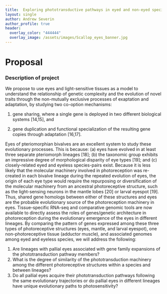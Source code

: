 ```yaml
---
title:  Exploring phototransductive pathways in eyed and non-eyed species
layout: single
author: Andrew Severin
author_profile: true
header:
  overlay_color: "444444"
  overlay_image: /assets/images/Scallop_eyes_banner.jpg
---
```


# Proposal

### Description of project

We propose to use eyes and light-sensitive tissues as a model to understand the relationship of genetic complexity and the evolution of novel traits through the non-mutually exclusive processes of exaptation and adaptation, by studying two co-option mechanisms:

1. gene sharing, where a single gene is deployed in two different biological systems [14,15], and

2. gene duplication and functional specialization of the resulting gene copies through adaptation [16,17].

Eyes of pteriomorphian bivalves are an excellent system to study these evolutionary processes. This is because: (a) eyes have evolved in at least three separate pteriomorph lineages [18]; (b) the taxonomic group exhibits an impressive degree of morphological disparity of eye types [19]; and (c) closely-related eyed and eyeless species-pairs exist. Because it is less likely that the molecular machinery involved in photoreception was re-created in each bivalve lineage during the repeated evolution of eyes, the origin of each eye type would require the repurposing or diversification of the molecular machinery from an ancestral photoreceptive structure, such as the light-sensing neurons in the mantle lobes [20] or larval eyespot [19]. Thus, shared gene homologs between either of these structures and eyes are the probable evolutionary source of the photoreception machinery in eyes. Tissue-specific RNA-seq and comparative genomic tools are now available to directly assess the roles of genes/genetic architecture in photoreception during the evolutionary emergence of the eyes in different lineages. By comparing the pattern of genes expressed among these three types of photoreceptive structures (eyes, mantle, and larval eyespot), one non-photoreceptive tissue (adductor muscle), and associated genomes among eyed and eyeless species, we will address the following:

1. Are lineages with pallial eyes associated with gene family expansions of the phototransduction pathway members?
2.  What is the degree of similarity of the phototransduction machinery among the different photoreceptive structures within a species and between lineages?
3. Do all pallial eyes acquire their phototransduction pathways following the same evolutionary trajectories or do pallial eyes in different lineages have unique evolutionary paths to photosensitivity?
